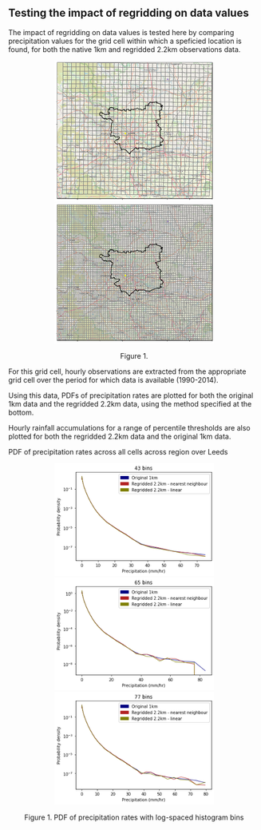 ## Testing the impact of regridding on data values 

The impact of regridding on data values is tested here by comparing precipitation values for the grid cell within which a speficied location is found, for both the native 1km and regridded 2.2km observations data. 

<p align="center">
  <img src="Figs/1km_grid.png" width="320" />
  <img src="Figs/2.2km_grid.png" width="320" />
</p>
<p align="center"> Figure 1.  <p align="center">


For this grid cell, hourly observations are extracted from the appropriate grid cell over the period for which data is available (1990-2014).

Using this data, PDFs of precipitation rates are plotted for both the original 1km data and the regridded 2.2km data, using the method specified at the bottom.

Hourly rainfall accumulations for a range of percentile thresholds are also plotted for both the regridded 2.2km data and the original 1km data.


PDF of precipitation rates across all cells across region over Leeds
<p align="center">
  <img src="Figs/log_discrete_histogram_43bins.png" width="320" />
  <img src="Figs/log_discrete_histogram_65bins.png" width="320" />
    <img src="Figs/log_discrete_histogram_77bins.png" width="320" />  
</p>
<p align="center"> Figure 1. PDF of precipitation rates with log-spaced histogram bins  <p align="center">
